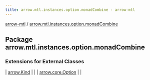 ```yaml
---
title: arrow.mtl.instances.option.monadCombine - arrow-mtl
---
```


[arrow-mtl](../index.html) / [arrow.mtl.instances.option.monadCombine](./index.html)

## Package arrow.mtl.instances.option.monadCombine

### Extensions for External Classes

| [arrow.Kind](arrow.-kind/index.html) |  |
| [arrow.core.Option](arrow.core.-option/index.html) |  |

